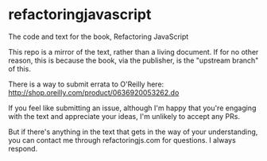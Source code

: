 # refactoringjavascript
The code and text for the book, Refactoring JavaScript


This repo is a mirror of the text, rather than a living document. If for no other reason, this is because the book, via the publisher, is the "upstream branch" of this. 

There is a way to submit errata to O'Reilly here: http://shop.oreilly.com/product/0636920053262.do

If you feel like submitting an issue, although I'm happy that you're engaging with the text and appreciate your ideas, I'm unlikely to accept any PRs.

But if there's anything in the text that gets in the way of your understanding, you can contact me through refactoringjs.com for questions. I always respond.
